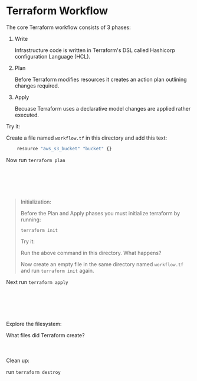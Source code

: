 # Terraform Workflow
The core Terraform workflow consists of 3 phases:

1. Write

     Infrastructure code is written in Terraform's DSL called Hashicorp
     configuration Language (HCL).

2. Plan

     Before Terraform modifies resources it creates an action plan outlining
     changes required.

3. Apply

     Becuase Terraform uses a declarative model changes are applied rather
     executed.

Try it:

Create a file named `workflow.tf` in this directory and add this text:

```bash
    resource "aws_s3_bucket" "bucket" {}
```

Now run `terraform plan`

<br/><br/>
<br/><br/>

>Initialization:
>
>  Before the Plan and Apply phases you must initialize terraform by running:
>  ```
>  terraform init
> ```
>
>  Try it:
>
>  Run the above command in this directory.  What happens?
>
>  Now create an empty file in the same directory named `workflow.tf` and run `terraform init` again.

Next run `terraform apply`

<br/><br/>
<br/><br/>


Explore the filesystem:

What files did Terraform create?
<br/><br/>
<br/><br/>
Clean up:

run `terraform destroy`